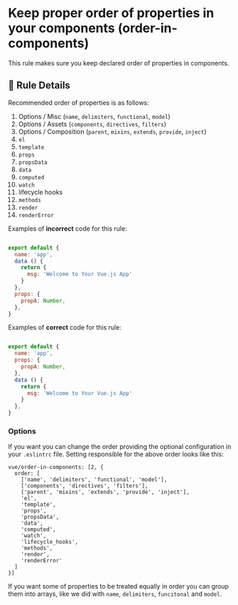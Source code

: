 # Keep proper order of properties in your components (order-in-components)

This rule makes sure you keep declared order of properties in components.

## :book: Rule Details

Recommended order of properties is as follows:

1. Options / Misc (`name`, `delimiters`, `functional`, `model`)
2. Options / Assets (`components`, `directives`, `filters`)
3. Options / Composition (`parent`, `mixins`, `extends`, `provide`, `inject`)
4. `el`
5. `template`
6. `props`
7. `propsData`
8. `data`
9. `computed`
10. `watch`
11. lifecycle hooks
12. `methods`
13. `render`
14. `renderError`

Examples of **incorrect** code for this rule:

```js

export default {
  name: 'app',
  data () {
    return {
      msg: 'Welcome to Your Vue.js App'
    }
  },
  props: {
    propA: Number,
  },
}

```

Examples of **correct** code for this rule:

```js

export default {
  name: 'app',
  props: {
    propA: Number,
  },
  data () {
    return {
      msg: 'Welcome to Your Vue.js App'
    }
  },
}

```

### Options

If you want you can change the order providing the optional configuration in your `.eslintrc` file. Setting responsible for the above order looks like this:

```
vue/order-in-components: [2, {
  order: [
    ['name', 'delimiters', 'functional', 'model'],
    ['components', 'directives', 'filters'],
    ['parent', 'mixins', 'extends', 'provide', 'inject'],
    'el',
    'template',
    'props',
    'propsData',
    'data',
    'computed',
    'watch',
    'lifecycle_hooks',
    'methods',
    'render',
    'renderError'
  ]
}]
```

If you want some of properties to be treated equally in order you can group them into arrays, like we did with `name`, `delimiters`, `funcitonal` and `model`.
